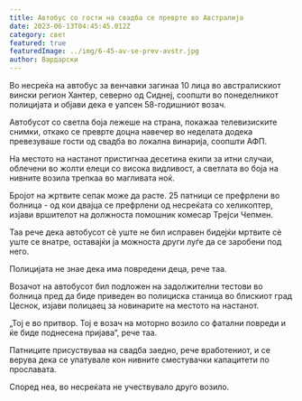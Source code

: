 ```yaml
---
title: Автобус со гости на свадба се преврте во Австралија
date: 2023-06-13T04:45:45.012Z
category: свет
featured: true
featuredImage: ../img/6-45-av-se-prev-avstr.jpg
author: Вардарски
---
```

Во несреќа на автобус за венчавки загинаа 10 лица во австралискиот вински регион Хантер, северно од Сиднеј, соопшти во понеделникот полицијата и објави дека е уапсен 58-годишниот возач.

Автобусот со светла боја лежеше на страна, покажаа телевизиските снимки, откако се преврте доцна навечер во неделата додека превезуваше гости од свадба во локална винарија, соопшти АФП.

На местото на настанот пристигнаа десетина екипи за итни случаи, облечени во жолти елеци со висока видливост, а светлата во боја на нивните возила трепкаа во магливата ноќ.

Бројот на жртвите сепак може да расте. 25 патници се префрлени во болница - од кои двајца се префрлени од несреќата со хеликоптер, изјави вршителот на должноста помошник комесар Трејси Чепмен.

Таа рече дека автобусот сè уште не бил исправен бидејќи мртвите сè уште се внатре, оставајќи ја можноста други луѓе да се заробени под него.

Полицијата не знае дека има повредени деца, рече таа.

Возачот на автобусот бил подложен на задолжителни тестови во болница пред да биде приведен во полициска станица во блискиот град Цеснок, изјави полицаец за новинарите на местото на настанот.

„Тој е во притвор. Тој е возач на моторно возило со фатални повреди и ќе биде поднесена пријава“, рече таа.

Патниците присуствуваа на свадба заедно, рече вработениот, и се верува дека се упатувале кон нивните сместувачки капацитети по прославата.

Според неа, во несреќата не учествувало друго возило.
